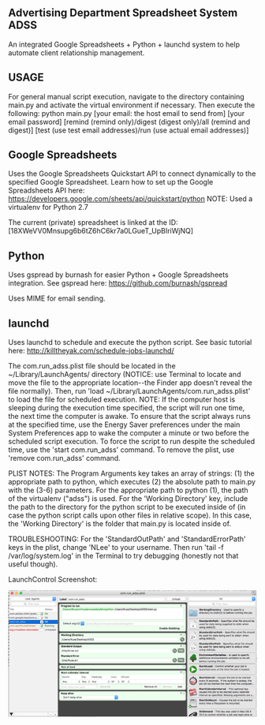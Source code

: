 Advertising Department Spreadsheet System
ADSS
--------------------------------------------
An integrated Google Spreadsheets + Python + launchd system to help automate client relationship management.

USAGE
--------------------------------------------
For general manual script execution, navigate to the directory containing main.py and activate the virtual environment if necessary. Then execute the following:
	python main.py [your email: the host email to send from] [your email password] [remind (remind only)/digest (digest only)/all (remind and digest)] [test (use test email addresses)/run (use actual email addresses)]


Google Spreadsheets
--------------------------------------------
Uses the Google Spreadsheets Quickstart API to connect dynamically to the specified Google Spreadsheet. 
Learn how to set up the Google Spreadsheets API here: https://developers.google.com/sheets/api/quickstart/python
NOTE: Used a virtualenv for Python 2.7

The current (private) spreadsheet is linked at the ID: [18XWeVV0Mnsupg6b6tZ6hC6kr7a0LGueT_UpBIriWjNQ]

Python
--------------------------------------------
Uses gspread by burnash for easier Python + Google Spreadsheets integration.
See gspread here: https://github.com/burnash/gspread

Uses MIME for email sending.

launchd
--------------------------------------------
Uses launchd to schedule and execute the python script.
See basic tutorial here: http://killtheyak.com/schedule-jobs-launchd/

The com.run_adss.plist file should be located in the ~/Library/LaunchAgents/ directory (NOTICE: use Terminal to locate and move the file to the appropriate location--the Finder app doesn't reveal the file normally). Then, run 'load ~/Library/LaunchAgents/com.run_adss.plist' to load the file for scheduled execution. NOTE: If the computer host is sleeping during the execution time specified, the script will run one time, the next time the computer is awake. To ensure that the script always runs at the specified time, use the Energy Saver preferences under the main System Preferences app to wake the computer a minute or two before the scheduled script execution. To force the script to run despite the scheduled time, use the 'start com.run_adss' command. To remove the plist, use 'remove com.run_adss' command.

PLIST NOTES: The Program Arguments key takes an array of strings: (1) the appropriate path to python, which executes (2) the absolute path to main.py with the (3-6) parameters. For the appropriate path to python (1), the path of the virtualenv ("adss") is used. For the 'Working Directory' key, include the path to the directory for the python script to be executed inside of (in case the python script calls upon other files in relative scope). In this case, the 'Working Directory' is the folder that main.py is located inside of.

TROUBLESHOOTING: For the 'StandardOutPath' and 'StandardErrorPath' keys in the plist, change 'NLee' to your username. Then run 'tail -f /var/log/system.log' in the Terminal to try debugging (honestly not that useful though).

LaunchControl Screenshot:

![alt tag](other/launchcontrol.png)